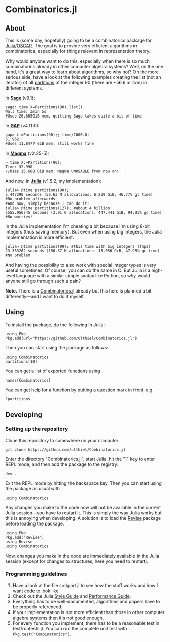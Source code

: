 # Combinatorics.jl

## About

This is (some day, hopefully) going to be a combinatorics package for [Julia](https://julialang.org)/[OSCAR](https://oscar.computeralgebra.de). The goal is to provide very efficient algorithms in combinatorics, especially for things relevant in representation theory.

Why would anyone want to do this, especially when there is so much combinatorics already in other computer algebra systems? Well, on the one hand, it's a great way to learn about algorithms, so why not? On the more serious side, have a look at the following examples creating the list (not an iterator) of all [partitions](https://en.wikipedia.org/wiki/Partition_(number_theory)) of the integer 90 (there are ~56.6 million) in different systems.

In **[Sage](https://www.sagemath.org)** (v9.1):

```
sage: time X=Partitions(90).list()
Wall time: 3min 5s
#Uses 26.665GiB mem, quitting Sage takes quite a bit of time
```

In **[GAP](https://www.gap-system.org)** (v4.11.0):

```
gap> L:=Partitions(90);; time/1000.0;
51.962
#Uses 11.8477 GiB mem, still works fine
```

In **[Magma](http://magma.maths.usyd.edu.au/magma/)** (v2.25-5):

```
> time X:=Partitions(90);
Time: 32.990
//Uses 15.688 GiB mem, Magma UNUSABLE from now on!!
```

And now, in **[Julia](https://julialang.org)** (v1.5.2, my implementation):

```
julia> @time partitions(90);
5.447290 seconds (56.63 M allocations: 6.239 GiB, 46.77% gc time)
#No problem afterwards
#And now, simply because I can do it:
julia> @time partitions(127); #about 4 billion!
5555.956745 seconds (3.91 G allocations: 447.441 GiB, 94.95% gc time)
#No worries!
```

In the Julia implementation I'm cheating a bit because I'm using 8-bit integers (thus saving memory). But even when using big integers, the Julia implementation is more efficient:

```
julia> @time partitions(90); #this time with big integers (fmpz)
23.333262 seconds (156.37 M allocations: 15.056 GiB, 47.95% gc time)
#No problem
```

And having the possibility to also work with special integer types is very useful sometimes. Of course, you can do the same in C. But Julia is a high-level language with a similar simple syntax like Python, so why would anyone still go through such a pain?

**Note.** There is a [Combinatorics.jl](https://github.com/JuliaMath/Combinatorics.jl) already but this here is planned a bit differently—and I want to do it myself.

## Using

To install the package, do the following In Julia:

```
using Pkg
Pkg.add(url="https://github.com/ulthiel/Combinatorics.jl")
```

Then you can start using the package as follows:

```
using Combinatorics
partitions(10)
```

You can get a list of exported functions using

```
names(Combinatorics)
```

You can get help for a function by putting a question mark in front, e.g.

```
?partitions
```

## Developing

### Setting up the repository

Clone this repository to somewhere on your computer:

```
git clone https://github.com/ulthiel/Combinatorics.jl
```

Enter the directory "Combinatorics.jl", start Julia, hit the "]" key to enter REPL mode, and then add the package to the registry:

```
dev .
```

Exit the REPL mode by hitting the backspace key. Then you can start using the package as usual with

```
using Combinatorics
```

Any changes you make to the code now will not be available in the current Julia session—you have to restart it. This is simply the way Julia works but this is annoying when developing. A solution is to load the [Revise](https://timholy.github.io/Revise.jl/v0.6/) package before loading the package.

```
using Pkg
Pkg.add("Revise")
using Revise
using Combinatorics
```

Now, changes you make in the code are immediately available in the Julia session (except for changes to structures, here you need to restart).

### Programming guidelines

1. Have a look at the file src/part.jl to see how the stuff works and how I want code to look like.
2. Check out the Julia [Style Guide](https://docs.julialang.org/en/v1/manual/style-guide/) and [Performance Guide](https://docs.julialang.org/en/v1/manual/performance-tips/).
3. Everything has to be well-documented, algorithms and papers have to be properly referenced.
4. If your implementation is not more efficient than those in other computer algebra systems then it's not good enough.
5. For every function you implement, there has to be a reasonable test in test/runtests.jl. You can run the complete unit test with ```Pkg.test("Combinatorics")```.
